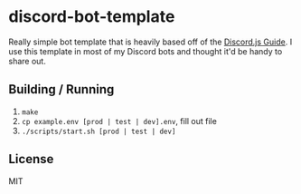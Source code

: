 # discord-bot-template

Really simple bot template that is heavily based off of the [Discord.js Guide](https://discordjs.guide). I use this template in most of my Discord bots and thought it'd be handy to share out.

## Building / Running

1. `make`
1. `cp example.env [prod | test | dev].env`, fill out file
1. `./scripts/start.sh [prod | test | dev]`

## License

MIT